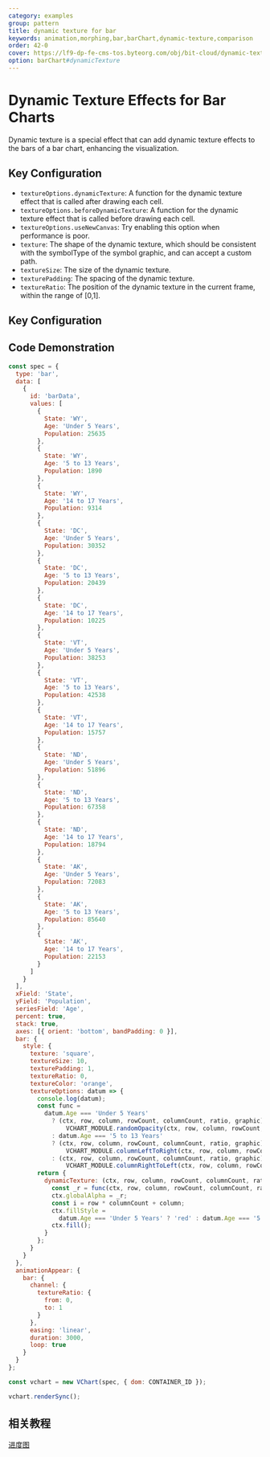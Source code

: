 ```yaml
---
category: examples
group: pattern
title: dynamic texture for bar
keywords: animation,morphing,bar,barChart,dynamic-texture,comparison
order: 42-0
cover: https://lf9-dp-fe-cms-tos.byteorg.com/obj/bit-cloud/dynamic-texture-bar.gif
option: barChart#dynamicTexture
---
```


# Dynamic Texture Effects for Bar Charts

Dynamic texture is a special effect that can add dynamic texture effects to the bars of a bar chart, enhancing the visualization.

## Key Configuration
- `textureOptions.dynamicTexture`: A function for the dynamic texture effect that is called after drawing each cell.
- `textureOptions.beforeDynamicTexture`: A function for the dynamic texture effect that is called before drawing each cell.
- `textureOptions.useNewCanvas`: Try enabling this option when performance is poor.
- `texture`: The shape of the dynamic texture, which should be consistent with the symbolType of the symbol graphic, and can accept a custom path.
- `textureSize`: The size of the dynamic texture.
- `texturePadding`: The spacing of the dynamic texture.
- `textureRatio`: The position of the dynamic texture in the current frame, within the range of [0,1].

## Key Configuration

## Code Demonstration

```javascript livedemo
const spec = {
  type: 'bar',
  data: [
    {
      id: 'barData',
      values: [
        {
          State: 'WY',
          Age: 'Under 5 Years',
          Population: 25635
        },
        {
          State: 'WY',
          Age: '5 to 13 Years',
          Population: 1890
        },
        {
          State: 'WY',
          Age: '14 to 17 Years',
          Population: 9314
        },
        {
          State: 'DC',
          Age: 'Under 5 Years',
          Population: 30352
        },
        {
          State: 'DC',
          Age: '5 to 13 Years',
          Population: 20439
        },
        {
          State: 'DC',
          Age: '14 to 17 Years',
          Population: 10225
        },
        {
          State: 'VT',
          Age: 'Under 5 Years',
          Population: 38253
        },
        {
          State: 'VT',
          Age: '5 to 13 Years',
          Population: 42538
        },
        {
          State: 'VT',
          Age: '14 to 17 Years',
          Population: 15757
        },
        {
          State: 'ND',
          Age: 'Under 5 Years',
          Population: 51896
        },
        {
          State: 'ND',
          Age: '5 to 13 Years',
          Population: 67358
        },
        {
          State: 'ND',
          Age: '14 to 17 Years',
          Population: 18794
        },
        {
          State: 'AK',
          Age: 'Under 5 Years',
          Population: 72083
        },
        {
          State: 'AK',
          Age: '5 to 13 Years',
          Population: 85640
        },
        {
          State: 'AK',
          Age: '14 to 17 Years',
          Population: 22153
        }
      ]
    }
  ],
  xField: 'State',
  yField: 'Population',
  seriesField: 'Age',
  percent: true,
  stack: true,
  axes: [{ orient: 'bottom', bandPadding: 0 }],
  bar: {
    style: {
      texture: 'square',
      textureSize: 10,
      texturePadding: 1,
      textureRatio: 0,
      textureColor: 'orange',
      textureOptions: datum => {
        console.log(datum);
        const func =
          datum.Age === 'Under 5 Years'
            ? (ctx, row, column, rowCount, columnCount, ratio, graphic) =>
                VCHART_MODULE.randomOpacity(ctx, row, column, rowCount, columnCount, ratio, graphic, 0.3)
            : datum.Age === '5 to 13 Years'
            ? (ctx, row, column, rowCount, columnCount, ratio, graphic) =>
                VCHART_MODULE.columnLeftToRight(ctx, row, column, rowCount, columnCount, ratio, graphic)
            : (ctx, row, column, rowCount, columnCount, ratio, graphic) =>
                VCHART_MODULE.columnRightToLeft(ctx, row, column, rowCount, columnCount, ratio, graphic);
        return {
          dynamicTexture: (ctx, row, column, rowCount, columnCount, ratio, graphic) => {
            const _r = func(ctx, row, column, rowCount, columnCount, ratio, graphic);
            ctx.globalAlpha = _r;
            const i = row * columnCount + column;
            ctx.fillStyle =
              datum.Age === 'Under 5 Years' ? 'red' : datum.Age === '5 to 13 Years' ? 'blue' : 'green';
            ctx.fill();
          }
        };
      }
    }
  },
  animationAppear: {
    bar: {
      channel: {
        textureRatio: {
          from: 0,
          to: 1
        }
      },
      easing: 'linear',
      duration: 3000,
      loop: true
    }
  }
};

const vchart = new VChart(spec, { dom: CONTAINER_ID });

vchart.renderSync();
```

## 相关教程

[进度图](link)
